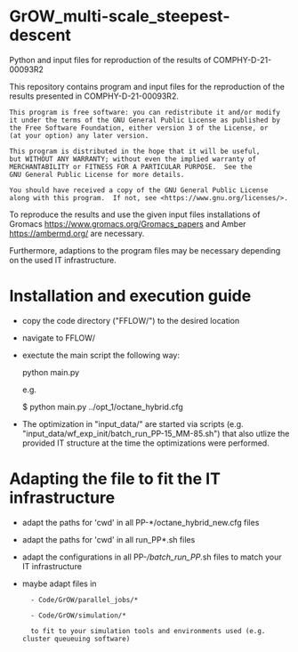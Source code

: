 # GrOW_multi-scale_steepest-descent
Python and input files for reproduction of the results of COMPHY-D-21-00093R2

This repository contains program and input files for the reproduction of the results presented in COMPHY-D-21-00093R2.

    This program is free software: you can redistribute it and/or modify
    it under the terms of the GNU General Public License as published by
    the Free Software Foundation, either version 3 of the License, or
    (at your option) any later version.

    This program is distributed in the hope that it will be useful,
    but WITHOUT ANY WARRANTY; without even the implied warranty of
    MERCHANTABILITY or FITNESS FOR A PARTICULAR PURPOSE.  See the
    GNU General Public License for more details.

    You should have received a copy of the GNU General Public License
    along with this program.  If not, see <https://www.gnu.org/licenses/>.
    

To reproduce the results and use the given input files installations of Gromacs <https://www.gromacs.org/Gromacs_papers> and Amber <https://ambermd.org/> are necessary.

Furthermore, adaptions to the program files may be necessary depending on the used IT infrastructure. 


# Installation and execution guide

- copy the code directory ("FFLOW/") to the desired location
- navigate to FFLOW/
- exectute the main script the following way:

    python main.py <config>
    
    e.g.
    
    $ python main.py ../opt_1/octane_hybrid.cfg
  
- The optimization in "input_data/" are started via scripts (e.g. "input_data/wf_exp_init/batch_run_PP-15_MM-85.sh") that also utlize the provided IT structure at the time the optimizations were performed. 
    
    
# Adapting the file to fit the IT infrastructure
    
- adapt the paths for 'cwd' in all PP-*/octane_hybrid_new.cfg files
- adapt the paths for 'cwd' in all run_PP*.sh files
- adapt the configurations in all PP-*/batch_run_PP*.sh files to match your IT infrastructure
- maybe adapt files in 
 
        - Code/GrOW/parallel_jobs/*
		
        - Code/GrOW/simulation/*
    
  	    to fit to your simulation tools and environments used (e.g. cluster queueuing software)
